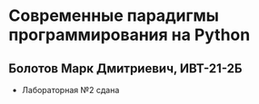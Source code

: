# Современные парадигмы программирования на Python
## Болотов Марк Дмитриевич, ИВТ-21-2Б

- Лабораторная №2 сдана
